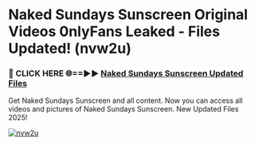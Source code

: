 # Naked Sundays Sunscreen Original Videos 0nlyFans Leaked - Files Updated! (nvw2u)

<h3>🔴 CLICK HERE 🌐==►► <a href="https://tinyurl.com/yckcrads" rel="nofollow">Naked Sundays Sunscreen Updated Files</a></h3>

Get Naked Sundays Sunscreen and all content. Now you can access all videos and pictures of Naked Sundays Sunscreen. New Updated Files 2025!

[![nvw2u](https://i.imgur.com/hpKpOFt.gif)](https://tinyurl.com/yckcrads)
